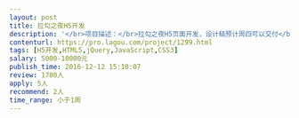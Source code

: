 ```yaml
---                
layout: post       
title: 拉勾之夜H5开发           
description: '</br>项目描述：</br>拉勾之夜H5页面开发，设计稿预计周四可以交付</br></br>项目需求：</br>可以参考：http://up.qq.com/2015/imagination/</br></br>人员要求：</br>应用过createjs、白鹭引擎等游戏框架开发过微信H5的优先</br>'     
contenturl: https://pro.lagou.com/project/1299.html      
tags: [H5开发,HTML5,jQuery,JavaScript,CSS3]            
salary: 5000-10000元          
publish_time: 2016-12-12 15:10:07         
review: 1780人                   
apply: 5人                   
recommend: 2人                   
time_range: 小于1周              
---                 
```

